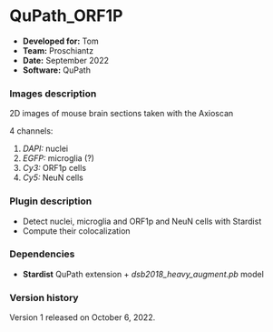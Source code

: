 # QuPath_ORF1P

* **Developed for:** Tom
* **Team:** Proschiantz
* **Date:** September 2022
* **Software:** QuPath

### Images description

2D images of mouse brain sections taken with the Axioscan

4 channels: 
  1. *DAPI:* nuclei
  2. *EGFP:* microglia (?)
  3. *Cy3:* ORF1p cells
  4. *Cy5:* NeuN cells

### Plugin description

* Detect nuclei, microglia and ORF1p and NeuN cells with Stardist
* Compute their colocalization

### Dependencies

* **Stardist** QuPath extension +  *dsb2018_heavy_augment.pb* model

### Version history

Version 1 released on October 6, 2022.
